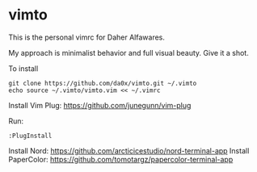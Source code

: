 # vimto

This is the personal vimrc for Daher Alfawares.

My approach is minimalist behavior and full visual beauty. Give it a shot.

To install
```
git clone https://github.com/da0x/vimto.git ~/.vimto
echo source ~/.vimto/vimto.vim << ~/.vimrc
```

Install Vim Plug: https://github.com/junegunn/vim-plug

Run:
```
:PlugInstall
```

Install Nord: https://github.com/arcticicestudio/nord-terminal-app
Install PaperColor: https://github.com/tomotargz/papercolor-terminal-app
